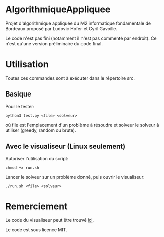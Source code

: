 # AlgorithmiqueAppliquee

Projet d'algorithmique appliquée du M2 informatique fondamentale de Bordeaux proposé par Ludovic Hofer et Cyril Gavoille.

Le code n'est pas fini (notamment il n'est pas commenté par endroit). Ce n'est qu'une version préliminaire
du code final.

# Utilisation

Toutes ces commandes sont à exécuter dans le répertoire src.

## Basique

Pour le tester:

`python3 test.py <file> <solveur>`

où file est l'emplacement d'un problème à résoudre
et solveur le solveur à utiliser (greedy, random ou brute).

## Avec le visualiseur (Linux seulement)

Autoriser l'utilisation du script:

`chmod +x run.sh`

Lancer le solveur sur un problème donné, puis ouvrir le visualiseur:

`./run.sh <file> <solveur>`

# Remerciement

Le code du visualiseur peut être trouvé [ici](https://www.labri.fr/perso/lhofer/index.php?page=teaching/algorithmique_appliquee/index).

Le code est sous licence MIT.